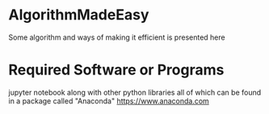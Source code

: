 # AlgorithmMadeEasy
Some algorithm and ways of making it efficient is presented here


# Required Software or Programs
jupyter notebook along with other python libraries
all of which can be found in a package called "Anaconda"
https://www.anaconda.com

